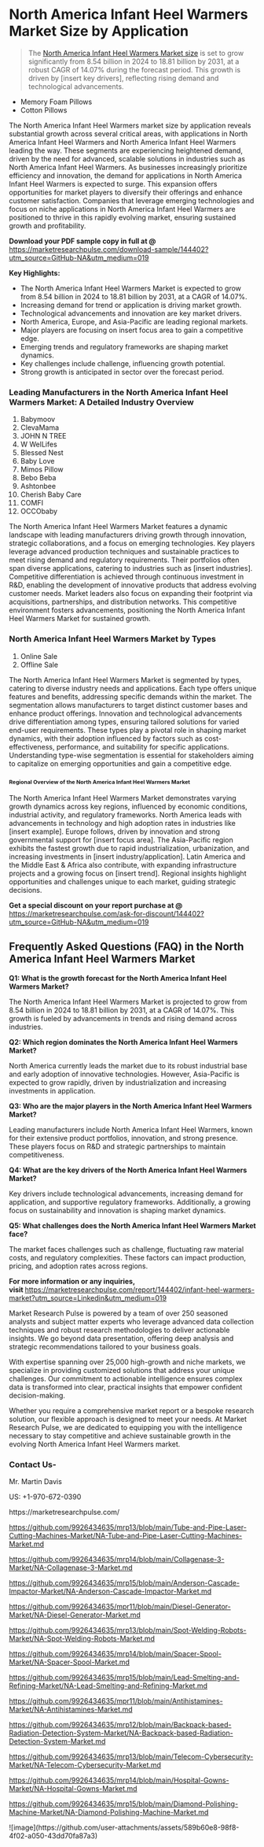 <h1>North America Infant Heel Warmers Market&nbsp;Size by Application</h1><blockquote><p>The <a href="https://marketresearchpulse.com/download-sample/144402?utm_source=GitHub-NA&amp;utm_medium=019">North America Infant Heel Warmers Market size</a> is set to grow significantly from 8.54 billion in 2024 to 18.81 billion by 2031, at a robust CAGR of 14.07% during the forecast period. This growth is driven by [insert key drivers], reflecting rising demand and technological advancements.</p></blockquote><ul><li>Memory Foam Pillows<li> Cotton Pillows</li></ul><p>The North America Infant Heel Warmers market size by application reveals substantial growth across several critical areas, with applications in North America Infant Heel Warmers and North America Infant Heel Warmers leading the way. These segments are experiencing heightened demand, driven by the need for advanced, scalable solutions in industries such as North America Infant Heel Warmers. As businesses increasingly prioritize efficiency and innovation, the demand for applications in North America Infant Heel Warmers is expected to surge. This expansion offers opportunities for market players to diversify their offerings and enhance customer satisfaction. Companies that leverage emerging technologies and focus on niche applications in North America Infant Heel Warmers are positioned to thrive in this rapidly evolving market, ensuring sustained growth and profitability.</p><p><strong>Download your PDF sample copy in full at @ </strong><a href="https://marketresearchpulse.com/download-sample/144402?utm_source=GitHub-NA&amp;utm_medium=019">https://marketresearchpulse.com/download-sample/144402?utm_source=GitHub-NA&amp;utm_medium=019</a></p><p><strong>Key Highlights: </strong></p><ul><li>The North America Infant Heel Warmers Market is expected to grow from 8.54 billion in 2024 to 18.81 billion by 2031, at a CAGR of 14.07%.</li><li>Increasing demand for trend or application is driving market growth.</li><li>Technological advancements and innovation are key market drivers.</li><li>North America, Europe, and Asia-Pacific are leading regional markets.</li><li>Major players are focusing on insert focus area to gain a competitive edge.</li><li>Emerging trends and regulatory frameworks are shaping market dynamics.</li><li>Key challenges include challenge, influencing growth potential.</li><li>Strong growth is anticipated in sector over the forecast period.</li></ul><h3>Leading Manufacturers in the North America Infant Heel Warmers Market: A Detailed Industry Overview</h3><ol><li>Babymoov</li><li>ClevaMama</li><li>JOHN N TREE</li><li>W WelLifes</li><li>Blessed Nest</li><li>Baby Love</li><li>Mimos Pillow</li><li>Bebo Beba</li><li>Ashtonbee</li><li>Cherish Baby Care</li><li>COMFI</li><li>OCCObaby</li></ol><div class="flex max-w-full flex-col flex-grow"><div class="min-h-8 text-message flex w-full flex-col items-end gap-2 whitespace-normal break-words [.text-message+&amp;]:mt-5" dir="auto" data-message-author-role="assistant" data-message-id="fd8432e4-4910-450d-b182-61b7bfb0a01f" data-message-model-slug="gpt-4o"><div class="flex w-full flex-col gap-1 empty:hidden first:pt-[3px]"><div class="markdown prose w-full break-words dark:prose-invert light"><p>The North America Infant Heel Warmers Market features a dynamic landscape with leading manufacturers driving growth through innovation, strategic collaborations, and a focus on emerging technologies. Key players leverage advanced production techniques and sustainable practices to meet rising demand and regulatory requirements. Their portfolios often span diverse applications, catering to industries such as [insert industries]. Competitive differentiation is achieved through continuous investment in R&amp;D, enabling the development of innovative products that address evolving customer needs. Market leaders also focus on expanding their footprint via acquisitions, partnerships, and distribution networks. This competitive environment fosters advancements, positioning the North America Infant Heel Warmers Market for sustained growth.</p></div></div></div></div><h3>North America Infant Heel Warmers Market by Types</h3><ol><li>Online Sale<li> Offline Sale</li></ol><div class="flex max-w-full flex-col flex-grow"><div class="min-h-8 text-message flex w-full flex-col items-end gap-2 whitespace-normal break-words [.text-message+&amp;]:mt-5" dir="auto" data-message-author-role="assistant" data-message-id="084470be-0bb7-4664-bddf-5156b4f41249" data-message-model-slug="gpt-4o-mini"><div class="flex w-full flex-col gap-1 empty:hidden first:pt-[3px]"><div class="markdown prose w-full break-words dark:prose-invert light"><p>The North America Infant Heel Warmers Market is segmented by types, catering to diverse industry needs and applications. Each type offers unique features and benefits, addressing specific demands within the market. The segmentation allows manufacturers to target distinct customer bases and enhance product offerings. Innovation and technological advancements drive differentiation among types, ensuring tailored solutions for varied end-user requirements. These types play a pivotal role in shaping market dynamics, with their adoption influenced by factors such as cost-effectiveness, performance, and suitability for specific applications. Understanding type-wise segmentation is essential for stakeholders aiming to capitalize on emerging opportunities and gain a competitive edge.</p></div></div></div></div><h3><span style="font-size: 11px;">Regional Overview of the North America Infant Heel Warmers Market</span></h3><div class="flex max-w-full flex-col flex-grow"><div class="min-h-8 text-message flex w-full flex-col items-end gap-2 whitespace-normal break-words [.text-message+&amp;]:mt-5" dir="auto" data-message-author-role="assistant" data-message-id="e9038762-ce64-4e30-91c9-9bd413514231" data-message-model-slug="gpt-4o-mini"><div class="flex w-full flex-col gap-1 empty:hidden first:pt-[3px]"><div class="markdown prose w-full break-words dark:prose-invert light"><p>The North America Infant Heel Warmers Market demonstrates varying growth dynamics across key regions, influenced by economic conditions, industrial activity, and regulatory frameworks. North America leads with advancements in technology and high adoption rates in industries like [insert example]. Europe follows, driven by innovation and strong governmental support for [insert focus area]. The Asia-Pacific region exhibits the fastest growth due to rapid industrialization, urbanization, and increasing investments in [insert industry/application]. Latin America and the Middle East &amp; Africa also contribute, with expanding infrastructure projects and a growing focus on [insert trend]. Regional insights highlight opportunities and challenges unique to each market, guiding strategic decisions.</p></div></div></div></div><p><strong>Get a special discount on your report purchase at @ </strong><a href="https://marketresearchpulse.com/ask-for-discount/144402?utm_source=GitHub-NA&amp;utm_medium=019">https://marketresearchpulse.com/ask-for-discount/144402?utm_source=GitHub-NA&amp;utm_medium=019</a></p><h2>Frequently Asked Questions (FAQ) in the North America Infant Heel Warmers Market</h2><p><strong>Q1: What is the growth forecast for the North America Infant Heel Warmers Market?</strong></p><p>The North America Infant Heel Warmers Market is projected to grow from 8.54 billion in 2024 to 18.81 billion by 2031, at a CAGR of 14.07%. This growth is fueled by advancements in trends and rising demand across industries.</p><p><strong>Q2: Which region dominates the North America Infant Heel Warmers Market?</strong></p><p>North America currently leads the market due to its robust industrial base and early adoption of innovative technologies. However, Asia-Pacific is expected to grow rapidly, driven by industrialization and increasing investments in application.</p><p><strong>Q3: Who are the major players in the North America Infant Heel Warmers Market?</strong></p><p>Leading manufacturers include North America Infant Heel Warmers, known for their extensive product portfolios, innovation, and strong presence. These players focus on R&amp;D and strategic partnerships to maintain competitiveness.</p><p><strong>Q4: What are the key drivers of the North America Infant Heel Warmers Market?</strong></p><p>Key drivers include technological advancements, increasing demand for application, and supportive regulatory frameworks. Additionally, a growing focus on sustainability and innovation is shaping market dynamics.</p><p><strong>Q5: What challenges does the North America Infant Heel Warmers Market face?</strong></p><p>The market faces challenges such as challenge, fluctuating raw material costs, and regulatory complexities. These factors can impact production, pricing, and adoption rates across regions.</p><p><strong>For more information or any inquiries, visit&nbsp;</strong><a href="https://marketresearchpulse.com/report/144402/infant-heel-warmers-market?utm_source=Linkedin&utm_medium=019">https://marketresearchpulse.com/report/144402/infant-heel-warmers-market?utm_source=Linkedin&utm_medium=019</a></p><p>Market Research Pulse is powered by a team of over 250 seasoned analysts and subject matter experts who leverage advanced data collection techniques and robust research methodologies to deliver actionable insights. We go beyond data presentation, offering deep analysis and strategic recommendations tailored to your business goals.</p><p>With expertise spanning over 25,000 high-growth and niche markets, we specialize in providing customized solutions that address your unique challenges. Our commitment to actionable intelligence ensures complex data is transformed into clear, practical insights that empower confident decision-making.</p><p>Whether you require a comprehensive market report or a bespoke research solution, our flexible approach is designed to meet your needs. At Market Research Pulse, we are dedicated to equipping you with the intelligence necessary to stay competitive and achieve sustainable growth in the evolving North America Infant Heel Warmers market.</p><h3><strong>Contact Us-</strong></h3><p>Mr. Martin Davis</p><p>US: +1-970-672-0390</p><p>https://marketresearchpulse.com/</p><p><a href="https://github.com/9926434635/mrp13/blob/main/Tube-and-Pipe-Laser-Cutting-Machines-Market/NA-Tube-and-Pipe-Laser-Cutting-Machines-Market.md">https://github.com/9926434635/mrp13/blob/main/Tube-and-Pipe-Laser-Cutting-Machines-Market/NA-Tube-and-Pipe-Laser-Cutting-Machines-Market.md</a></p><p><a href="https://github.com/9926434635/mrp14/blob/main/Collagenase-3-Market/NA-Collagenase-3-Market.md">https://github.com/9926434635/mrp14/blob/main/Collagenase-3-Market/NA-Collagenase-3-Market.md</a></p><p><a href="https://github.com/9926434635/mrp15/blob/main/Anderson-Cascade-Impactor-Market/NA-Anderson-Cascade-Impactor-Market.md">https://github.com/9926434635/mrp15/blob/main/Anderson-Cascade-Impactor-Market/NA-Anderson-Cascade-Impactor-Market.md</a></p><p><a href="https://github.com/9926434635/mpr11/blob/main/Diesel-Generator-Market/NA-Diesel-Generator-Market.md">https://github.com/9926434635/mpr11/blob/main/Diesel-Generator-Market/NA-Diesel-Generator-Market.md</a></p><p><a href="https://github.com/9926434635/mrp13/blob/main/Spot-Welding-Robots-Market/NA-Spot-Welding-Robots-Market.md">https://github.com/9926434635/mrp13/blob/main/Spot-Welding-Robots-Market/NA-Spot-Welding-Robots-Market.md</a></p><p><a href="https://github.com/9926434635/mrp14/blob/main/Spacer-Spool-Market/NA-Spacer-Spool-Market.md">https://github.com/9926434635/mrp14/blob/main/Spacer-Spool-Market/NA-Spacer-Spool-Market.md</a></p><p><a href="https://github.com/9926434635/mrp15/blob/main/Lead-Smelting-and-Refining-Market/NA-Lead-Smelting-and-Refining-Market.md">https://github.com/9926434635/mrp15/blob/main/Lead-Smelting-and-Refining-Market/NA-Lead-Smelting-and-Refining-Market.md</a></p><p><a href="https://github.com/9926434635/mpr11/blob/main/Antihistamines-Market/NA-Antihistamines-Market.md">https://github.com/9926434635/mpr11/blob/main/Antihistamines-Market/NA-Antihistamines-Market.md</a></p><p><a href="https://github.com/9926434635/mrp12/blob/main/Backpack-based-Radiation-Detection-System-Market/NA-Backpack-based-Radiation-Detection-System-Market.md">https://github.com/9926434635/mrp12/blob/main/Backpack-based-Radiation-Detection-System-Market/NA-Backpack-based-Radiation-Detection-System-Market.md</a></p><p><a href="https://github.com/9926434635/mrp13/blob/main/Telecom-Cybersecurity-Market/NA-Telecom-Cybersecurity-Market.md">https://github.com/9926434635/mrp13/blob/main/Telecom-Cybersecurity-Market/NA-Telecom-Cybersecurity-Market.md</a></p><p><a href="https://github.com/9926434635/mrp14/blob/main/Hospital-Gowns-Market/NA-Hospital-Gowns-Market.md">https://github.com/9926434635/mrp14/blob/main/Hospital-Gowns-Market/NA-Hospital-Gowns-Market.md</a></p><p><a href="https://github.com/9926434635/mrp15/blob/main/Diamond-Polishing-Machine-Market/NA-Diamond-Polishing-Machine-Market.md">https://github.com/9926434635/mrp15/blob/main/Diamond-Polishing-Machine-Market/NA-Diamond-Polishing-Machine-Market.md</a></p>
![image](https://github.com/user-attachments/assets/589b60e8-98f8-4f02-a050-43dd70fa87a3)
